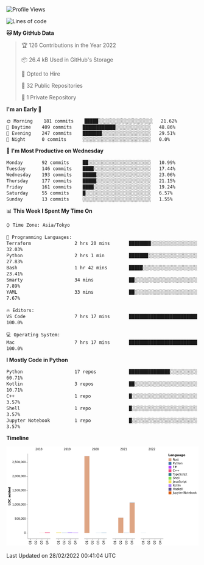<!--START_SECTION:waka-->
![Profile Views](http://img.shields.io/badge/Profile%20Views-0-blue)

![Lines of code](https://img.shields.io/badge/From%20Hello%20World%20I%27ve%20Written-4%20Million%20lines%20of%20code-blue)

**🐱 My GitHub Data** 

> 🏆 126 Contributions in the Year 2022
 > 
> 📦 26.4 kB Used in GitHub's Storage 
 > 
> 💼 Opted to Hire
 > 
> 📜 32 Public Repositories 
 > 
> 🔑 1 Private Repository 
 > 
**I'm an Early 🐤** 

```text
🌞 Morning    181 commits    █████░░░░░░░░░░░░░░░░░░░░   21.62% 
🌆 Daytime    409 commits    ████████████░░░░░░░░░░░░░   48.86% 
🌃 Evening    247 commits    ███████░░░░░░░░░░░░░░░░░░   29.51% 
🌙 Night      0 commits      ░░░░░░░░░░░░░░░░░░░░░░░░░   0.0%

```
📅 **I'm Most Productive on Wednesday** 

```text
Monday       92 commits     ██░░░░░░░░░░░░░░░░░░░░░░░   10.99% 
Tuesday      146 commits    ████░░░░░░░░░░░░░░░░░░░░░   17.44% 
Wednesday    193 commits    █████░░░░░░░░░░░░░░░░░░░░   23.06% 
Thursday     177 commits    █████░░░░░░░░░░░░░░░░░░░░   21.15% 
Friday       161 commits    ████░░░░░░░░░░░░░░░░░░░░░   19.24% 
Saturday     55 commits     █░░░░░░░░░░░░░░░░░░░░░░░░   6.57% 
Sunday       13 commits     ░░░░░░░░░░░░░░░░░░░░░░░░░   1.55%

```


📊 **This Week I Spent My Time On** 

```text
⌚︎ Time Zone: Asia/Tokyo

💬 Programming Languages: 
Terraform                2 hrs 20 mins       ████████░░░░░░░░░░░░░░░░░   32.03% 
Python                   2 hrs 1 min         ███████░░░░░░░░░░░░░░░░░░   27.83% 
Bash                     1 hr 42 mins        █████░░░░░░░░░░░░░░░░░░░░   23.41% 
Smarty                   34 mins             ██░░░░░░░░░░░░░░░░░░░░░░░   7.89% 
YAML                     33 mins             ██░░░░░░░░░░░░░░░░░░░░░░░   7.67%

🔥 Editors: 
VS Code                  7 hrs 17 mins       █████████████████████████   100.0%

💻 Operating System: 
Mac                      7 hrs 17 mins       █████████████████████████   100.0%

```

**I Mostly Code in Python** 

```text
Python                   17 repos            ███████████████░░░░░░░░░░   60.71% 
Kotlin                   3 repos             ██░░░░░░░░░░░░░░░░░░░░░░░   10.71% 
C++                      1 repo              █░░░░░░░░░░░░░░░░░░░░░░░░   3.57% 
Shell                    1 repo              █░░░░░░░░░░░░░░░░░░░░░░░░   3.57% 
Jupyter Notebook         1 repo              █░░░░░░░░░░░░░░░░░░░░░░░░   3.57%

```


**Timeline**

![Chart not found](https://raw.githubusercontent.com/kitagawa-hr/kitagawa-hr/main/charts/bar_graph.png) 


 Last Updated on 28/02/2022 00:41:04 UTC
<!--END_SECTION:waka-->
